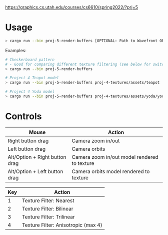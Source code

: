 https://graphics.cs.utah.edu/courses/cs6610/spring2022/?prj=5

# Usage

```sh
> cargo run --bin proj-5-render-buffers [OPTIONAL: Path to Wavefront OBJ file]
```

Examples:

```sh
# Checkerboard pattern
# - Good for comparing different texture filtering (see below for switching between Texture Filter modes)
> cargo run --bin proj-5-render-buffers

# Project 4 Teapot model
> cargo run --bin proj-5-render-buffers proj-4-textures/assets/teapot

# Project 4 Yoda model
> cargo run --bin proj-5-render-buffers proj-4-textures/assets/yoda/yoda.obj
```

# Controls

| Mouse                          | Action                                       |
|--------------------------------|----------------------------------------------|
| Right button drag              | Camera zoom in/out                           |
| Left button drag               | Camera orbits                                |
| Alt/Option + Right button drag | Camera zoom in/out model rendered to texture |
| Alt/Option + Left button drag  | Camera orbits model rendered to texture      |

| Key | Action                                 |
|-----|----------------------------------------|
|  1  | Texture Filter: Nearest                |
|  2  | Texture Filter: Bilinear               |
|  3  | Texture Filter: Trilinear              |
|  4  | Texture Filter: Anisotropic (max 4)    |
